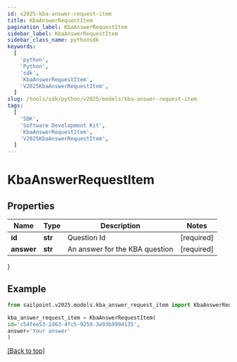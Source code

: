 ```yaml
---
id: v2025-kba-answer-request-item
title: KbaAnswerRequestItem
pagination_label: KbaAnswerRequestItem
sidebar_label: KbaAnswerRequestItem
sidebar_class_name: pythonsdk
keywords:
  [
    'python',
    'Python',
    'sdk',
    'KbaAnswerRequestItem',
    'V2025KbaAnswerRequestItem',
  ]
slug: /tools/sdk/python/v2025/models/kba-answer-request-item
tags:
  [
    'SDK',
    'Software Development Kit',
    'KbaAnswerRequestItem',
    'V2025KbaAnswerRequestItem',
  ]
---
```


# KbaAnswerRequestItem

## Properties

| Name       | Type    | Description                    | Notes      |
| ---------- | ------- | ------------------------------ | ---------- |
| **id**     | **str** | Question Id                    | [required] |
| **answer** | **str** | An answer for the KBA question | [required] |

}

## Example

```python
from sailpoint.v2025.models.kba_answer_request_item import KbaAnswerRequestItem

kba_answer_request_item = KbaAnswerRequestItem(
id='c54fee53-2d63-4fc5-9259-3e93b9994135',
answer='Your answer'
)

```

[[Back to top]](#)

